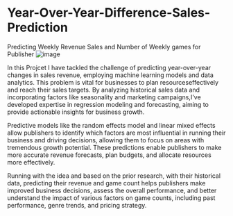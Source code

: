 # Year-Over-Year-Difference-Sales-Prediction
Predicting Weekly Revenue Sales and Number of Weekly games for Publisher 
![image](https://github.com/Arshad882/Year-Over-Year-Difference-Sales-Prediction/assets/125073434/28ccb233-3f80-46b6-8dfc-184161e0de88)


In this Projcet I have tackled the challenge of predicting year-over-year changes in sales revenue, employing machine learning models and data analytics. This problem is vital for businesses
to plan resourceseffectively and reach their sales targets. By analyzing historical sales data and incorporating factors like seasonality and marketing campaigns,I've developed expertise
in regression modeling and forecasting, aiming to provide actionable insights for business growth.

Predictive models like the random effects model and linear mixed effects allow publishers to identify which factors are most influential in running their business and driving decisions, 
allowing them to focus on areas with tremendous growth potential. These predictions enable publishers to make more accurate revenue forecasts, plan budgets, and allocate resources more effectively. 

Running with the idea and based on the prior research, with their historical data, predicting their revenue and game count helps publishers make improved business decisions, assess the overall performance,
and better understand the impact of various factors on game counts, including past performance, genre trends, and pricing strategy.

